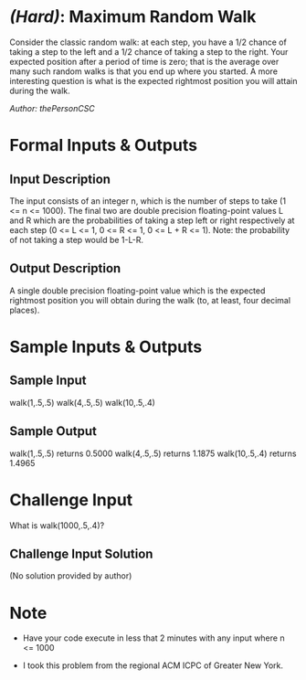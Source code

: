 
# [](#HardIcon) *(Hard)*: Maximum Random Walk
Consider the classic random walk: at each step, you have a 1/2 chance of taking a step to the left and a 1/2 chance of taking a step to the right. Your expected position after a period of time is zero; that is the average over many such random walks is that you end up where you started. A more interesting question is what is the expected rightmost position you will attain during the walk.

*Author: thePersonCSC*
# Formal Inputs & Outputs
## Input Description
The input consists of an integer n, which is the number of steps to take (1 <= n <= 1000). The final two are double precision floating-point values L and R which are the probabilities of taking a step left or right respectively at each step (0 <= L <= 1, 0 <= R <= 1, 0 <= L + R <= 1). Note: the probability of not taking a step would be 1-L-R.
## Output Description
A single double precision floating-point value which is the expected rightmost position you will obtain during the walk (to, at least, four decimal places).

# Sample Inputs & Outputs
## Sample Input
walk(1,.5,.5)
walk(4,.5,.5)
walk(10,.5,.4)
## Sample Output
walk(1,.5,.5) returns 0.5000
walk(4,.5,.5) returns 1.1875
walk(10,.5,.4) returns 1.4965
# Challenge Input
What is walk(1000,.5,.4)?
## Challenge Input Solution
(No solution provided by author)
# Note
* Have your code execute in less that 2 minutes with any input where n <= 1000

* I took this problem from the regional ACM ICPC of Greater New York.
				